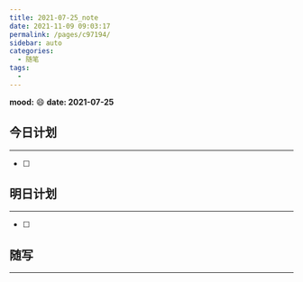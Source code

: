 ```yaml
---
title: 2021-07-25_note
date: 2021-11-09 09:03:17
permalink: /pages/c97194/
sidebar: auto
categories:
  - 随笔
tags:
  - 
---
```

**mood:** :smile:  																		**date: 2021-07-25**  
## 今日计划  
------
- [ ]  
## 明日计划  
------
- [ ]  
## 随写 
------

